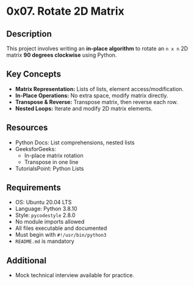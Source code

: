 # 0x07. Rotate 2D Matrix

## Description
This project involves writing an **in-place algorithm** to rotate an `n x n` 2D matrix **90 degrees clockwise** using Python.

## Key Concepts
- **Matrix Representation:** Lists of lists, element access/modification.
- **In-Place Operations:** No extra space, modify matrix directly.
- **Transpose & Reverse:** Transpose matrix, then reverse each row.
- **Nested Loops:** Iterate and modify 2D matrix elements.

## Resources
- Python Docs: List comprehensions, nested lists
- GeeksforGeeks:
  - In-place matrix rotation
  - Transpose in one line
- TutorialsPoint: Python Lists

## Requirements
- OS: Ubuntu 20.04 LTS
- Language: Python 3.8.10
- Style: `pycodestyle` 2.8.0
- No module imports allowed
- All files executable and documented
- Must begin with `#!/usr/bin/python3`
- `README.md` is mandatory

## Additional
- Mock technical interview available for practice.

